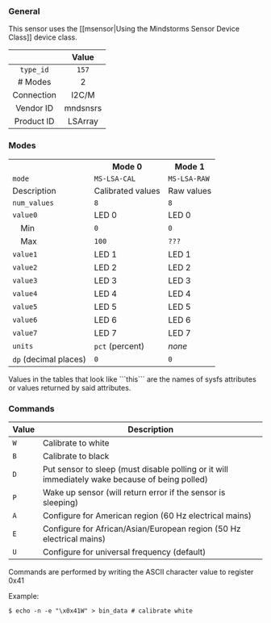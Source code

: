 ### General

This sensor uses the [[msensor|Using the Mindstorms Sensor Device Class]] device class.

|              | Value    |
|:------------:|:--------:|
|```type_id``` | ```157``` |
| # Modes      | 2        |
| Connection   | I2C/M    |
| Vendor ID    | mndsnsrs |
| Product ID   | LSArray  |

### Modes

<table>
  <tr>
    <th>
    <th>Mode 0
    <th>Mode 1
  <tr>
    <td><code>mode</code>
    <td><code>MS-LSA-CAL</code>
    <td><code>MS-LSA-RAW</code>
  <tr>
    <td>Description
    <td>Calibrated values
    <td>Raw values
  <tr>
    <td><code>num_values</code>
    <td><code>8</code>
    <td><code>8</code>
  <tr>
    <td><code>value0</code>
    <td>LED 0
    <td>LED 0
  <tr>
    <td>&emsp;Min
    <td><code>0</code>
    <td><code>0</code>
  <tr>
    <td>&emsp;Max
    <td><code>100</code>
    <td><code>???</code>
  <tr>
    <td><code>value1</code>
    <td>LED 1
    <td>LED 1
  <tr>
    <td><code>value2</code>
    <td>LED 2
    <td>LED 2
  <tr>
    <td><code>value3</code>
    <td>LED 3
    <td>LED 3
  <tr>
    <td><code>value4</code>
    <td>LED 4
    <td>LED 4
  <tr>
    <td><code>value5</code>
    <td>LED 5
    <td>LED 5
  <tr>
    <td><code>value6</code>
    <td>LED 6
    <td>LED 6
  <tr>
    <td><code>value7</code>
    <td>LED 7
    <td>LED 7
  <tr>
    <td><code>units</code>
    <td><code>pct</code> (percent)
    <td><i>none</i>
  <tr>
    <td><code>dp</code> (decimal places)
    <td><code>0</code>
    <td><code>0</code>
</table>
Values in the tables that look like ```this``` are the names of sysfs attributes or values returned by said attributes.

### Commands

| Value   | Description
|---------|------------
| ```W``` | Calibrate to white
| ```B``` | Calibrate to black
| ```D``` | Put sensor to sleep (must disable polling or it will immediately wake because of being polled)
| ```P``` | Wake up sensor (will return error if the sensor is sleeping)
| ```A``` | Configure for American region (60 Hz electrical mains)
| ```E``` | Configure for African/Asian/European region (50 Hz electrical mains)
| ```U``` | Configure for universal frequency (default)

Commands are performed by writing the ASCII character value to register 0x41

Example:

```
$ echo -n -e "\x0x41W" > bin_data # calibrate white
```